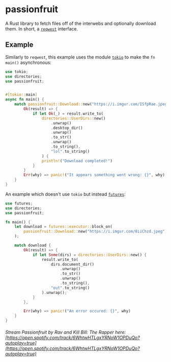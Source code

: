 # passionfruit

A Rust library to fetch files off of the interwebs and optionally download them.
In short, a [`reqwest`](https://crates.io/crates/reqwest) interface.

## Example

Similarly to `reqwest`, this example uses the module [`tokio`](https://crates.io/crates/tokio) to make the `fn main()` asynchronous:

```rs
use tokio;
use directories;
use passionfruit;


#[tokio::main]
async fn main() {
    match passionfruit::Download::new("https://i.imgur.com/ISfpRae.jpeg").start().await {
        Ok(result) => {
            if let Ok(_) = result.write_to(
                directories::UserDirs::new()
                    .unwrap()
                    .desktop_dir()
                    .unwrap()
                    .to_str()
                    .unwrap()
                    .to_string(),
                    "lol".to_string()
                ) {
                println!("Download completed!")
            }
        }
        Err(why) => panic!("It appears something went wrong: {}", why)
    }
}
```

An example which doesn't use `tokio` but instead [`futures`](https://crates.io/crates/futures):

```rs
use futures;
use directories;
use passionfruit;

fn main() {
    let download = futures::executor::block_on(
        passionfruit::Download::new("https://i.imgur.com/8iiChzd.jpeg").start(),
    );

    match download {
        Ok(result) => {
            if let Some(dirs) = directories::UserDirs::new() {
                result.write_to(
                    dirs.document_dir()
                        .unwrap()
                        .to_str()
                        .unwrap()
                        .to_string(), 
                    "out".to_string()
                ).unwrap();
            }
        },

        Err(why) => panic!("An error occured: {}", why)
    }
}
```
###### Stream Passionfruit by Rav and Kill Bill: The Rapper here: [https://open.spotify.com/track/6WhtwHTLgxYRNoW1OPDuQo?autoplay=true](https://open.spotify.com/track/6WhtwHTLgxYRNoW1OPDuQo?autoplay=true)
